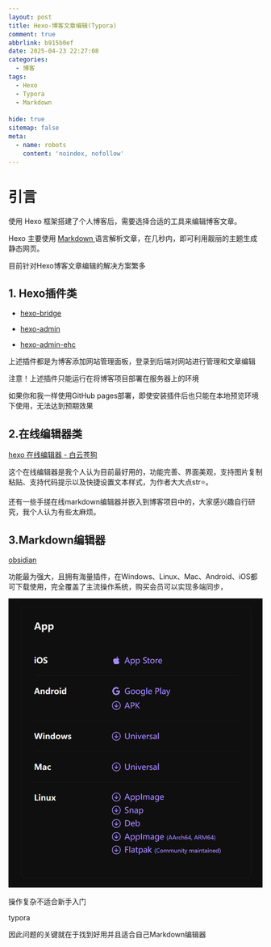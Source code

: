 ```yaml
---
layout: post
title: Hexo-博客文章编辑(Typora)
comment: true
abbrlink: b915b0ef
date: 2025-04-23 22:27:08
categories:
  - 博客
tags:
  - Hexo
  - Typora
  - Markdown

hide: true
sitemap: false
meta:
  - name: robots
    content: 'noindex, nofollow'
---
```

 # 引言

使用 Hexo 框架搭建了个人博客后，需要选择合适的工具来编辑博客文章。

Hexo 主要使用 [Markdown ](http://daringfireball.net/projects/markdown/)语言解析文章，在几秒内，即可利用靓丽的主题生成静态网页。

目前针对Hexo博客文章编辑的解决方案繁多

## 1. Hexo插件类

- [hexo-bridge](https://github.com/DeepSpaceHarbor/hexo-bridge)

- [hexo-admin](https://github.com/jaredly/hexo-admin)

- [hexo-admin-ehc](https://github.com/lwz7512/hexo-admin-ehc)

上述插件都是为博客添加网站管理面板，登录到后端对网站进行管理和文章编辑

注意！上述插件只能运行在将博客项目部署在服务器上的环境

如果你和我一样使用GitHub pages部署，即使安装插件后也只能在本地预览环境下使用，无法达到预期效果

## 2.在线编辑器类

[hexo 在线编辑器 - 白云苍狗](https://www.imalun.com/web_hexo_editor)

这个在线编辑器是我个人认为目前最好用的，功能完善、界面美观，支持图片复制粘贴、支持代码提示以及快捷设置文本样式，为作者大大点str⭐。

还有一些手搓在线markdown编辑器并嵌入到博客项目中的，大家感兴趣自行研究，我个人认为有些太麻烦。

## 3.Markdown编辑器

[obsidian](https://obsidian.md/sync)

功能最为强大，且拥有海量插件，在Windows、Linux、Mac、Android、iOS都可下载使用，完全覆盖了主流操作系统，购买会员可以实现多端同步，

![image-20250429112615834](Typora/image-20250429112615834.png)

操作复杂不适合新手入门

typora

因此问题的关键就在于找到好用并且适合自己Markdown编辑器

